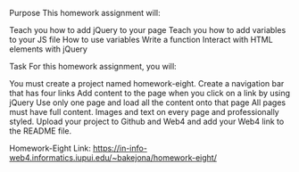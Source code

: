 Purpose 
This homework assignment will:

Teach you how to add jQuery to your page
Teach you how to add variables to your JS file
How to use variables
Write a function
Interact with HTML elements with jQuery
 

 Task 
For this homework assignment, you will:

You must create a project named homework-eight.
Create a navigation bar that has four links 
Add content to the page when you click on a link by using jQuery
Use only one page and load all the content onto that page 
All pages must have full content. Images and text on every page and professionally styled.
Upload your project to Github and Web4 and add your Web4 link to the README file. 

Homework-Eight Link:
https://in-info-web4.informatics.iupui.edu/~bakejona/homework-eight/
